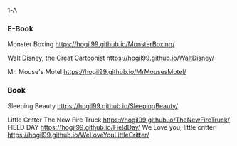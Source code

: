 
1-A
### E-Book
Monster Boxing <https://hogil99.github.io/MonsterBoxing/>

Walt Disney, the Great Cartoonist <https://hogil99.github.io/WaltDisney/>

Mr. Mouse's Motel <https://hogil99.github.io/MrMousesMotel/>

### Book
Sleeping Beauty <https://hogil99.github.io/SleepingBeauty/>

Little Critter
The New Fire Truck <https://hogil99.github.io/TheNewFireTruck/>
FIELD DAY <https://hogil99.github.io/FieldDay/>
We Love you, little critter! <https://hogil99.github.io/WeLoveYouLittleCritter/>
